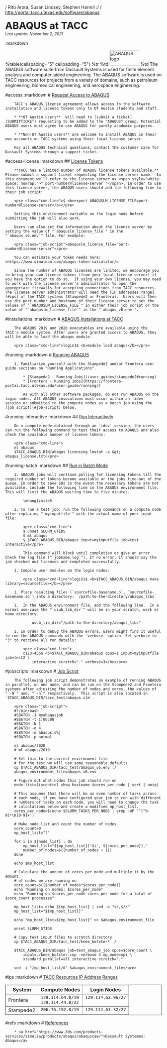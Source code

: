 / Ritu Arora, Susan Lindsey, Stephen Harrell :/
/ http://portal.tacc.utexas.edu/software/abaqus
<p><span style="font-size:225%; font-weight:bold;">ABAQUS at TACC</span><br>
<span style="font-size:90%"><i>Last update: November 2, 2021</i></span></p>

:markdown


%table(cellspacing="5" cellpadding="5")
	%tr
		%td <img alt="ABAQUS logo" src="/documents/10157/1667013/ABAQUS+logo+xxx/8e183ac7-66fe-4828-8a53-330518ee1667?t=1621953239000" style="width: 95px; height: 50px;" />
		%td The ABAQUS software suite from Dassault Systems is used for finite element analysis and computer-aided engineering.  The ABAQUS software is used on TACC resources for projects from a variety of domains, such as petroleum engineering, biomedical engineering, and aerospace engineering. 

#access
	:markdown
		# [Request Access to ABAQUS](#access)

		TACC's ABAQUS license agreement allows access to the software installation and license tokens only to UT Austin students and staff. 

		* **UT Austin users**  will need to [submit a ticket](SUBMITTICKET) requesting to be added to the "ABAQUS" group. Potential ABAQUS users must agree to use ABAQUS for purely academic purposes. 

		* **Non-UT Austin users** are welcome to install ABAQUS in their own accounts on TACC systems using their local license server.

		For all ABAQUS technical questions, contact the customer care for Dassault Systems through a support ticket.

#access-license
	:markdown
		## [License Tokens](#access-license)

		**TACC has a limited number of ABAQUS license tokens available.** Please submit a support ticket requesting the license server name.  In this document we'll refer to the license server as <span style="white-space: nowrap;">"`port-number@license-server`"</span>. In order to use this license server, the ABAQUS users should add the following line to their job script: 

		<pre class="cmd-line">$ <b>export ABAQUSLM_LICENSE_FILE=port-number@license-server</b></pre>

		Setting this environment variable on the login node before submitting the job will also work.

		Users can also set the information about the license server by setting the value of "`abaquslm_license_file`" in the "`abaqus_v6.env`" file. For example: 

		<pre class="job-script">abaquslm_license_file="port-number@license-server"</pre>

		You can estimate your token needs here: <https://www.simuleon.com/abaqus-token-calculator/>

		Since the number of ABAQUS licenses are linited, we encourage you to bring your own license tokens (from your local license server) if you have the option to do so.  If using your own license, you may need to work with the license server's administrator to open the appropriate firewalls for accepting connections from TACC resources. The license server administrator will need the [IP addresses range](#ips) of the TACC systems (Stampede2 or Frontera).  Users will then use the port number and hostname of their license server to set the values of "`ABAQUSLM_LICENSE_FILE`" in either their job script or the value of "`abaquslm_license_file`" in the "`abaqus_v6.env`".

#installations
	:markdown
		# [ABAQUS Installations at TACC](#installations)

		The ABAQUS 2019 and 2020 executables are available using the TACC's module system. After users are granted access to ABAQUS, they will be able to load the abaqus module.

		<pre class="cmd-line">login1$ <b>module load abaqus</b></pre>

#running
	:markdown
		# [Running ABAQUS](#running)

		1. Familiarize yourself with the Stampede2 and/or Frontera user guide sections on "Running Applications".

			* [Stampede2 - Running Jobs](/user-guides/stampede2#running)
			* [Frontera - Running Jobs](https://frontera-portal.tacc.utexas.edu/user-guide/running/)

			As with all other software packages, do not run ABAQUS on the login nodes. All ABAQUS invocations must occur within an `idev` session or submitted to the compute nodes as a batch job using the [job script](#job-script) below.


#running-interactive
	:markdown
		## [Run Interactively](#running-interactive)

		On a compute node obtained through an `idev` session, the users can run the following command to test their access to ABAQUS and also check the available number of license tokens:

		<pre class="cmd-line">
		ml abaqus 
		$TACC_ABAQUS_BIN/abaqus licensing lmstat -a &gt; abaqus_license.txt</pre>

#running-batch
	:markdown
		## [Run in Batch Mode](#running-batch)

		1. ABAQUS jobs will continue polling for licensing tokens till the required number of tokens become available or the jobs time-out of the queue. In order to save SUs in the event the necessary tokens are not available, include the following line in the ABAQUS environment file. This will limit the ABAQUS waiting time to five minutes. 

			lmhanglimit=5

		1. To run a test job, run the following commands on a compute node after replacing "`myinputfile`" with the actual name of your input file:

			<pre class="cmd-line">
			$ unset SLURM_GTIDS
			$ ml abaqus
			$ $TACC_ABAQUS_BIN/abaqus input=myinputfile job=test interactive</pre>

			This command will block until completion or give an error. Check the log file ("`jobname.log`"). If no error, it should say the job checked out licenses and completed successfully.

		1. Compile user modules on the login nodes:

			<pre class="cmd-line">login1$ <b>$TACC_ABAQUS_BIN/abaqus make library=<sourcefile></b></pre>

		1. Place resulting files (`sourcefile-basename.o`, `sourcefile-basename.so`) into a directory: `/path-to-the-directory/abaqus_libs`

		1.	In the ABAQUS environment file, add the following line.  In a normal use-case the "`usub_lib_dir`" will be in your scratch, work or home directory. 

				usub_lib_dir="/path-to-the-directory/abaqus_libs"

		1. In order to debug the ABAQUS errors, users might find it useful to run the ABAQUS commands with the `verbose` option. Set verbose to "3" to retrieve all run details:

			<pre class="cmd-line">
			c123-456$ <b>$TACC_ABAQUS_BIN/abaqus cpus=1 input=myinputfile job=test2 \
				interactive scratch="." verbose=3</b></pre>

#jobscripts
	:markdown
		# [Job Script](#jobscript)

		The following job script demonstrates an example of running ABAQUS in parallel, on one node, and can be run on the Stampede2 and Frontera systems after adjusting the number of nodes and cores, the values of "`-N`" and, "`-n`" respectively.  This script is also located in `$TACC_ABAQUS_DIR/tacc_test/abaqus.slm`.

		<pre class="job-script">
		#!/bin/bash
		#SBATCH -J myabaqusjob
		#SBATCH -t 1:00:00
		#SBATCH -N 1
		#SBATCH -n 4
		#SBATCH -o abaqus.o%j
		#SBATCH -p normal

		ml abaqus/2020
		# ml abaqus/2019

		# Set this to the correct environment file
		# for the test we will use some reasonable defaults
		cp $TACC_ABAQUS_DIR/tacc_test/abaqus_v6.env ./
		abaqus_environment_file=abaqus_v6.env

		# Figure out what nodes this job should run on
		node_list=$(scontrol show hostname $cores_per_node | sort | uniq)
		
		# This assumes that there will be an even number of tasks across
		# each node, if you have configured your job to run with different
		# numbers of tasks on each node, you will need to change the task
		# calculations below and create a modified mp_host_list.
		cores_per_node=$(echo $SLURM_TASKS_PER_NODE | grep -oP '^[^0-9]*\K[0-9]+')
		
		# Make node list and count the number of nodes
		core_count=0
		mp_host_list="["
		
		for i in ${node_list} ; do
			mp_host_list="${mp_host_list}['$i', ${cores_per_node}],"
			number_of_nodes=$((number_of_nodes + 1))
		done
		
		echo $mp_host_list
		
		# Calculate the amount of cores per node and multiply it by the amount
		# of nodes we are running on
		core_count=$(($number_of_nodes*$cores_per_node))
		echo "Running on nodes: $cores_per_node"
		echo "Running on $cores_per_node cores per node for a total of $core_count processes"
		
		mp_host_list=`echo ${mp_host_list} | sed -e "s/,$//"`
		mp_host_list="${mp_host_list}]"

		echo "mp_host_list=${mp_host_list}" >> $abaqus_environment_file

		unset SLURM_GTIDS
		
		# Copy test input files to scratch directory
		cp $TACC_ABAQUS_DIR/tacc_test/knee_bolster* ./
		
		$TACC_ABAQUS_BIN/abaqus job=test_abaqus_job cpus=$core_count \
			input=./knee_bolster.inp -verbose 3 mp_mode=mpi \
			standard_parallel=all interactive scratch="."
		
		sed -i "/mp_host_list/d" $abaqus_environment_file</pre>

#ips
	:markdown
		# [TACC Resources IP Address Ranges](#ips)

<table border='1' cellpadding="5">
<tr>
<th>System</th>
<th>Compute Nodes</th>
<th>Login Nodes</th>
</tr>
<td>Frontera</code></td>
<td valign="top"><code>129.114.64.0/19<br>129.114.44.0/22</code></td>
<td valign="top"><code>129.114.63.96/27</code></td>
</tr>
<tr>
<td>Stampede2</td>
<td valign="top"><code>206.76.192.0/19</code></td>
<td valign="top"><code>129.114.63.32/27</code></td>
</tr>
<tr>
</table>

#refs
	:markdown
		# [References](#refs)

		* <a href="https://www.3ds.com/products-services/simulia/products/abaqus/abaquscae/">Dassault Systemes: Abaqus</a>

